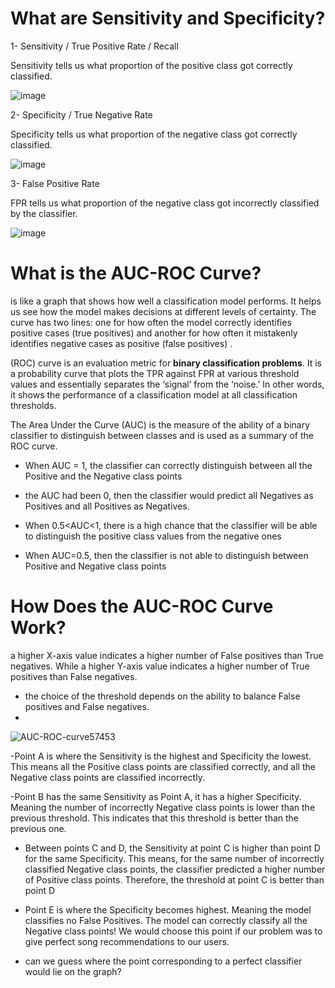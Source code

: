 # What are Sensitivity and Specificity?

1- Sensitivity / True Positive Rate / Recall 

 Sensitivity tells us what proportion of the positive class got correctly classified.
 
![image](https://cdn.analyticsvidhya.com/wp-content/uploads/2020/06/sensitivity.gif)

2- Specificity / True Negative Rate

Specificity tells us what proportion of the negative class got correctly classified.

![image](https://cdn.analyticsvidhya.com/wp-content/uploads/2020/06/Specificity.gif)

3- False Positive Rate

FPR tells us what proportion of the negative class got incorrectly classified by the classifier.

![image](https://cdn.analyticsvidhya.com/wp-content/uploads/2020/06/FPR.gif)


# What is the AUC-ROC Curve?
is like a graph that shows how well a classification model performs. It helps us see how the model makes decisions at different levels of certainty. The curve has two lines: one for how often the model correctly identifies positive cases (true positives) and another for how often it mistakenly identifies negative cases as positive (false positives) .


 (ROC) curve is an evaluation metric for **binary classification problems**. It is a probability curve that plots the TPR against FPR at various threshold values and essentially separates the ‘signal’ from the ‘noise.’ In other words, it shows the performance of a classification model at all classification thresholds.

The Area Under the Curve (AUC) is the measure of the ability of a binary classifier to distinguish between classes and is used as a summary of the ROC curve.


- When AUC = 1, the classifier can correctly distinguish between all the Positive and the Negative class points

- the AUC had been 0, then the classifier would predict all Negatives as Positives and all Positives as Negatives.

- When 0.5<AUC<1, there is a high chance that the classifier will be able to distinguish the positive class values from the negative ones

 - When AUC=0.5, then the classifier is not able to distinguish between Positive and Negative class points



# How Does the AUC-ROC Curve Work?
a higher X-axis value indicates a higher number of False positives than True negatives. While a higher Y-axis value indicates a higher number of True positives than False negatives.

- the choice of the threshold depends on the ability to balance False positives and False negatives.
- 
![AUC-ROC-curve57453](https://github.com/Mostafa-ammer/Machine_Learning_Models/assets/73859325/c0e2a845-3589-4317-9608-b85a316b5d33)

-Point A is where the Sensitivity is the highest and Specificity the lowest. This means all the Positive class points are classified correctly, and all the Negative class points are classified incorrectly.

-Point B has the same Sensitivity as Point A, it has a higher Specificity. Meaning the number of incorrectly Negative class points is lower than the previous threshold. This indicates that this threshold is better than the previous one.

- Between points C and D, the Sensitivity at point C is higher than point D for the same Specificity. This means, for the same number of incorrectly classified Negative class points, the classifier predicted a higher number of Positive class points. Therefore, the threshold at point C is better than point D

- Point E is where the Specificity becomes highest. Meaning the model classifies no False Positives. The model can correctly classify all the Negative class points! We would choose this point if our problem was to give perfect song recommendations to our users.

- can we guess where the point corresponding to a perfect classifier would lie on the graph?








